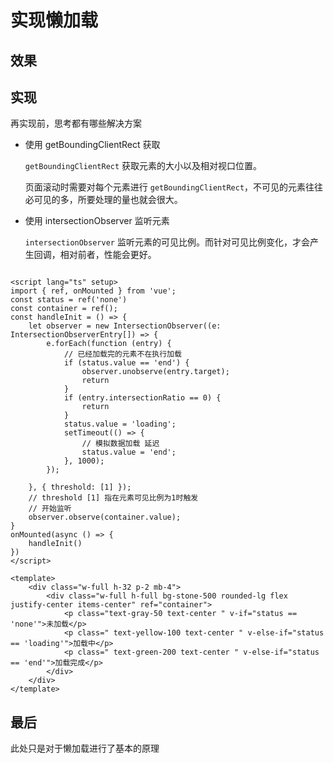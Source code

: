 # 实现懒加载

## 效果

<lazyComponent/>

<script lang="ts" setup>
import lazyComponent from "./components/lazy/index.vue";
</script> 


## 实现

再实现前，思考都有哪些解决方案

- 使用 getBoundingClientRect  获取

    `getBoundingClientRect` 获取元素的大小以及相对视口位置。

    页面滚动时需要对每个元素进行 `getBoundingClientRect`，不可见的元素往往必可见的多，所要处理的量也就会很大。

- 使用 intersectionObserver 监听元素

    `intersectionObserver` 监听元素的可见比例。而针对可见比例变化，才会产生回调，相对前者，性能会更好。


```vue

<script lang="ts" setup>
import { ref, onMounted } from 'vue';
const status = ref('none')
const container = ref();
const handleInit = () => {
    let observer = new IntersectionObserver((e: IntersectionObserverEntry[]) => {
        e.forEach(function (entry) {
            // 已经加载完的元素不在执行加载
            if (status.value == 'end') {
                observer.unobserve(entry.target);
                return
            }
            if (entry.intersectionRatio == 0) {
                return
            }
            status.value = 'loading';
            setTimeout(() => {
                // 模拟数据加载 延迟
                status.value = 'end';
            }, 1000);
        });

    }, { threshold: [1] });
    // threshold [1] 指在元素可见比例为1时触发
    // 开始监听
    observer.observe(container.value);
}
onMounted(async () => {
    handleInit()
})
</script>

<template>
    <div class="w-full h-32 p-2 mb-4">
        <div class="w-full h-full bg-stone-500 rounded-lg flex justify-center items-center" ref="container">
            <p class="text-gray-50 text-center " v-if="status == 'none'">未加载</p>
            <p class=" text-yellow-100 text-center " v-else-if="status == 'loading'">加载中</p>
            <p class=" text-green-200 text-center " v-else-if="status == 'end'">加载完成</p>
        </div>
    </div>
</template>

```


## 最后

此处只是对于懒加载进行了基本的原理